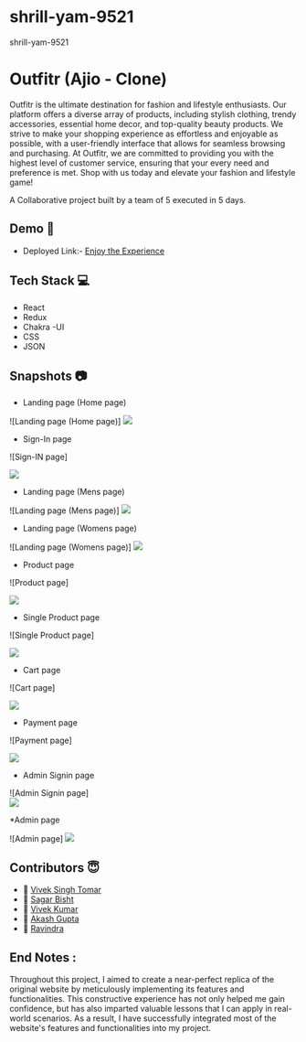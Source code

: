 # shrill-yam-9521
shrill-yam-9521


# Outfitr  (Ajio - Clone)

Outfitr is the ultimate destination for fashion and lifestyle enthusiasts. Our platform offers a diverse array of products, including stylish clothing, trendy accessories, essential home decor, and top-quality beauty products. We strive to make your shopping experience as effortless and enjoyable as possible, with a user-friendly interface that allows for seamless browsing and purchasing. At Outfitr, we are committed to providing you with the highest level of customer service, ensuring that your every need and preference is met. Shop with us today and elevate your fashion and lifestyle game!

A Collaborative project built by a team of 5 executed in 5 days.


## Demo  🎥

- Deployed Link:- [Enjoy the Experience](https://outfiter.vercel.app/)

## Tech Stack 💻

- React
- Redux
- Chakra -UI
- CSS
- JSON

## Snapshots :camera:
* Landing page (Home page) 

![Landing page (Home page)] 
<img src="./outfitr/src/images/Screenshot (35).png"/>

* Sign-In page

![Sign-IN page]  

<img src="./outfitr/src/images/Screenshot (44).png"/>

* Landing page (Mens page) 

![Landing page (Mens page)] 
<img src="./outfitr/src/images/Screenshot (37).png"/>


* Landing page (Womens page) 

![Landing page (Womens page)] 
<img src="./outfitr/src/images/Screenshot (38).png"/>


* Product page

![Product page]  

<img src="./outfitr/src/images/Screenshot (39).png"/>


* Single Product page

![Single Product page]  

<img src="./outfitr/src/images/Screenshot (40).png"/>


* Cart page

![Cart page]  

<img src="./outfitr/src/images/Screenshot (41).png"/>

* Payment page

![Payment page]  

<img src="./outfitr/src/images/Screenshot (42).png"/>

* Admin Signin page

![Admin Signin page]  
<img src="./outfitr/src/images/Screenshot (45).png"/>


*Admin page

![Admin page] 
<img src="./outfitr/src/images/Screenshot (46).png"/>





## Contributors  😇


- 👤 [Vivek Singh Tomar](https://github.com/VivekTomar03)
- 👤 [Sagar Bisht]()
- 👤 [Vivek Kumar](https://github.com/VivekKumar2380)
- 👤 [Akash Gupta](https://github.com/akashgupta157)
- 👤 [Ravindra](https://github.com/ravindra121q)



## End Notes :

Throughout this project, I aimed to create a near-perfect replica of the original website by meticulously implementing its features and functionalities. This constructive experience has not only helped me gain confidence, but has also imparted valuable lessons that I can apply in real-world scenarios. As a result, I have successfully integrated most of the website's features and functionalities into my project.
